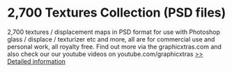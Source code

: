 # 2,700 Textures Collection (PSD files)
2,700 textures / displacement maps in PSD format for use with Photoshop glass / displace / texturizer etc and more, all are for commercial use and personal work, all royalty free. Find out more via the graphicxtras.com and also check our our youtube videos on youtube.com/graphicxtras
[>> Detailed information](https://secure.shareit.com/shareit/product.html?productid=301008622&affiliateid=200057808)